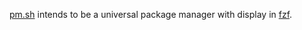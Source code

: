 [pm.sh](https://github.com/yxm-dev/pm.sh) intends to be a universal package manager with display in [fzf](https://github.com/junegunn/fzf).
